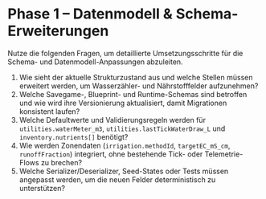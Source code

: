 # Phase 1 – Datenmodell & Schema-Erweiterungen

Nutze die folgenden Fragen, um detaillierte Umsetzungsschritte für die Schema- und Datenmodell-Anpassungen abzuleiten.

1. Wie sieht der aktuelle Strukturzustand aus und welche Stellen müssen erweitert werden, um Wasserzähler- und Nährstofffelder aufzunehmen?
2. Welche Savegame-, Blueprint- und Runtime-Schemas sind betroffen und wie wird ihre Versionierung aktualisiert, damit Migrationen konsistent laufen?
3. Welche Defaultwerte und Validierungsregeln werden für `utilities.waterMeter_m3`, `utilities.lastTickWaterDraw_L` und `inventory.nutrients[]` benötigt?
4. Wie werden Zonendaten (`irrigation.methodId`, `targetEC_mS_cm`, `runoffFraction`) integriert, ohne bestehende Tick- oder Telemetrie-Flows zu brechen?
5. Welche Serializer/Deserializer, Seed-States oder Tests müssen angepasst werden, um die neuen Felder deterministisch zu unterstützen?
